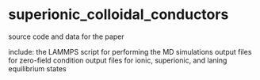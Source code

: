 # superionic_colloidal_conductors
source code and data for the paper

include:
the LAMMPS script for performing the MD simulations
output files for zero-field condition
output files for ionic, superionic, and laning equilibrium states

